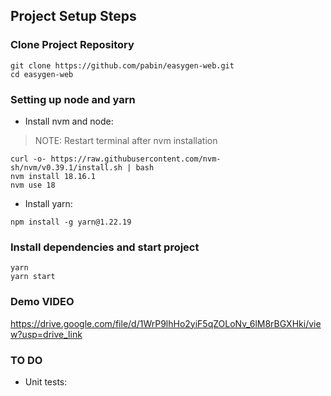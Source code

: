 ## Project Setup Steps

### Clone Project Repository
```
git clone https://github.com/pabin/easygen-web.git
cd easygen-web
```

### Setting up node and yarn

- Install nvm and node:

> NOTE: Restart terminal after nvm installation

```
curl -o- https://raw.githubusercontent.com/nvm-sh/nvm/v0.39.1/install.sh | bash
nvm install 18.16.1
nvm use 18
```

- Install yarn:

```
npm install -g yarn@1.22.19
```

### Install dependencies and start project
```
yarn
yarn start
```


### Demo VIDEO
https://drive.google.com/file/d/1WrP9lhHo2yiF5qZOLoNv_6lM8rBGXHki/view?usp=drive_link


### TO DO
- Unit tests:

